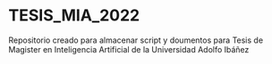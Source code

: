 # TESIS_MIA_2022
 Repositorio creado para almacenar script y doumentos para Tesis de Magister en Inteligencia Artificial de la Universidad Adolfo  Ibáñez
